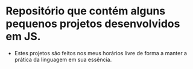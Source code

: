 # Repositório que contém alguns pequenos projetos desenvolvidos em JS.



- Estes projetos são feitos nos meus horários livre de forma a manter a prática da linguagem em sua essência. 